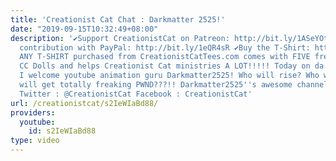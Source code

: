 ```yaml
---
title: 'Creationist Cat Chat : Darkmatter 2525!'
date: "2019-09-15T10:32:49+08:00"
description: '✔Support CreationistCat on Patreon: http://bit.ly/1ASeYOt ✔One-time
  contribution with PayPal: http://bit.ly/1eQR4sR ✔Buy the T-Shirt: http://CreationistCatTees.com
  ANY T-SHIRT purchased from CreationistCatTees.com comes with FIVE free MP3s and
  CC Dolls and helps Creationist Cat ministries A LOT!!!!! Today on da freaking show
  I welcome youtube animation guru Darkmatter2525! Who will rise? Who will fall? Who
  will get totally freaking PWND???!! Darkmatter2525''s awesome channel: https://www.youtube.com/user/DarkMatter2525
  Twitter : @CreationistCat Facebook : CreationistCat'
url: /creationistcat/s2IeWIaBd88/
providers:
  youtube:
    id: s2IeWIaBd88
type: video
---
```

